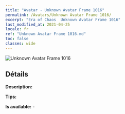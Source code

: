 ```yaml
---
title: "Avatar - Unknown Avatar Frame 1016"
permalink: /Avatars/Unknown Avatar Frame 1016/
excerpt: "Era of Chaos  Unknown Avatar Frame 1016"
last_modified_at: 2021-04-25
locale: fr
ref: "Unknown Avatar Frame 1016.md"
toc: false
classes: wide
---
```

 ![Unknown Avatar Frame 1016](/images/a/avatarFrame_16.png)

## Détails

 **Description:**  

 **Tips:**  

 **Is available:**  - 

